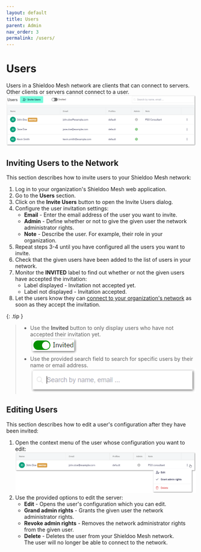 ```yaml
---
layout: default
title: Users
parent: Admin
nav_order: 3
permalink: /users/
---
```


# Users
Users in a Shieldoo Mesh network are clients that can connect to servers. Other clients or servers cannot connect to a user.
![](../../images/Users01.png)

## Inviting Users to the Network
This section describes how to invite users to your Shieldoo Mesh network:
1. Log in to your organization's Shieldoo Mesh web application.
2. Go to the **Users** section.
3. Click on the **Invite Users** button to open the Invite Users dialog.
4. Configure the user invitation settings:  
    - **Email** - Enter the email address of the user you want to invite.
    - **Admin** - Define whether or not to give the given user the network administrator rights.
    - **Note** - Describe the user. For example, their role in your organization.
5. Repeat steps 3-4 until you have configured all the users you want to invite.
6. Check that the given users have been added to the list of users in your network.
7. Monitor the **INVITED** label to find out whether or not the given users have accepted the invitation:  
    - Label displayed - Invitation not accepted yet.
    - Label not displayed - Invitation accepted.
8. Let the users know they can [connect to your organization's network](/network_connection/) as soon as they accept the invitation.

{: .tip }
> - Use the **Invited** button to only display users who have not accepted their invitation yet.  
> ![](../../images/Users02.png)
> - Use the provided search field to search for specific users by their name or email address.  
> ![](../../images/Users03.png)

## Editing Users
This section describes how to edit a user's configuration after they have been invited:
1. Open the context menu of the user whose configuration you want to edit:  
![](../../images/Users04.png)
2. Use the provided options to edit the server:  
   - **Edit** - Opens the user's configuration which you can edit.
   - **Grand admin rights** - Grants the given user the network administrator rights.
   - **Revoke admin rights** - Removes the network administrator rights from the given user.
   - **Delete** - Deletes the user from your Shieldoo Mesh network.  
   The user will no longer be able to connect to the network.